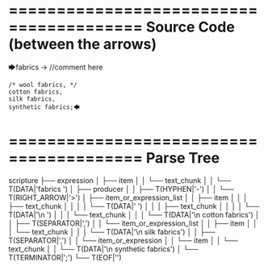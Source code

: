 ========================================
Source Code (between the arrows)
========================================

🡆fabrics -> //comment here

    /* wool fabrics, */
    cotton fabrics,
    silk fabrics,
    synthetic fabrics;🡄

========================================
Parse Tree
========================================

scripture
├── expression
│   ├── item
│   │   └── text_chunk
│   │       └── T(DATA|'fabrics ')
│   ├── producer
│   │   ├── T(HYPHEN|'-')
│   │   └── T(RIGHT_ARROW|'>')
│   ├── item_or_expression_list
│   │   ├── item
│   │   │   ├── text_chunk
│   │   │   │   └── T(DATA|' ')
│   │   │   ├── text_chunk
│   │   │   │   └── T(DATA|'\n    ')
│   │   │   └── text_chunk
│   │   │       └── T(DATA|'\n    cotton fabrics')
│   │   ├── T(SEPARATOR|',')
│   │   └── item_or_expression_list
│   │       ├── item
│   │       │   └── text_chunk
│   │       │       └── T(DATA|'\n    silk fabrics')
│   │       ├── T(SEPARATOR|',')
│   │       └── item_or_expression
│   │           └── item
│   │               └── text_chunk
│   │                   └── T(DATA|'\n    synthetic fabrics')
│   └── T(TERMINATOR|';')
└── T(EOF|'<EOF>')